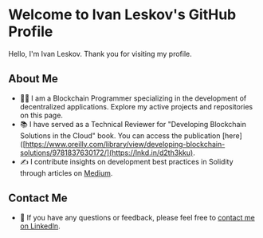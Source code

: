 # Welcome to Ivan Leskov's GitHub Profile

Hello, I'm Ivan Leskov. Thank you for visiting my profile.

## About Me
- 👨‍💻 I am a Blockchain Programmer specializing in the development of decentralized applications. Explore my active projects and repositories on this page.
- 📚 I have served as a Technical Reviewer for "Developing Blockchain Solutions in the Cloud" book. You can access the publication [here]([https://www.oreilly.com/library/view/developing-blockchain-solutions/9781837630172/](https://lnkd.in/d2th3kku).
- ✍️ I contribute insights on development best practices in Solidity through articles on [Medium](https://medium.com/@ivanlieskov/).

## Contact Me
- 💬 If you have any questions or feedback, please feel free to [contact me on LinkedIn](https://www.linkedin.com/in/ivan-leskov-4b5664189/).

